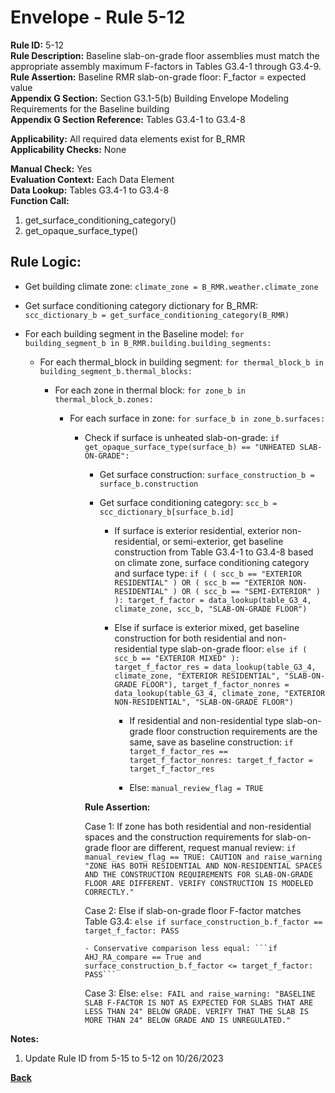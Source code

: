 
# Envelope - Rule 5-12  

**Rule ID:** 5-12  
**Rule Description:** Baseline slab-on-grade floor assemblies must match the appropriate assembly maximum F-factors in Tables G3.4-1 through G3.4-9.  
**Rule Assertion:** Baseline RMR slab-on-grade floor: F_factor = expected value  
**Appendix G Section:** Section G3.1-5(b) Building Envelope Modeling Requirements for the Baseline building  
**Appendix G Section Reference:** Tables G3.4-1 to G3.4-8  

**Applicability:** All required data elements exist for B_RMR  
**Applicability Checks:** None  

**Manual Check:** Yes  
**Evaluation Context:** Each Data Element  
**Data Lookup:** Tables G3.4-1 to G3.4-8  
**Function Call:**  

  1. get_surface_conditioning_category()  
  2. get_opaque_surface_type()  

## Rule Logic:  

- Get building climate zone: `climate_zone = B_RMR.weather.climate_zone`  

- Get surface conditioning category dictionary for B_RMR: `scc_dictionary_b = get_surface_conditioning_category(B_RMR)`  

- For each building segment in the Baseline model: `for building_segment_b in B_RMR.building.building_segments:`  

  - For each thermal_block in building segment: `for thermal_block_b in building_segment_b.thermal_blocks:`  

    - For each zone in thermal block: `for zone_b in thermal_block_b.zones:`  

      - For each surface in zone: `for surface_b in zone_b.surfaces:`  

        - Check if surface is unheated slab-on-grade: `if get_opaque_surface_type(surface_b) == "UNHEATED SLAB-ON-GRADE":`  

          - Get surface construction: `surface_construction_b = surface_b.construction`  

          - Get surface conditioning category: `scc_b = scc_dictionary_b[surface_b.id]`  

            - If surface is exterior residential, exterior non-residential, or semi-exterior, get baseline construction from Table G3.4-1 to G3.4-8 based on climate zone, surface conditioning category and surface type: `if ( ( scc_b == "EXTERIOR RESIDENTIAL" ) OR ( scc_b == "EXTERIOR NON-RESIDENTIAL" ) OR ( scc_b == "SEMI-EXTERIOR" ) ): target_f_factor = data_lookup(table_G3_4, climate_zone, scc_b, "SLAB-ON-GRADE FLOOR")`  

            - Else if surface is exterior mixed, get baseline construction for both residential and non-residential type slab-on-grade floor: `else if ( scc_b == "EXTERIOR MIXED" ): target_f_factor_res = data_lookup(table_G3_4, climate_zone, "EXTERIOR RESIDENTIAL", "SLAB-ON-GRADE FLOOR"), target_f_factor_nonres = data_lookup(table_G3_4, climate_zone, "EXTERIOR NON-RESIDENTIAL", "SLAB-ON-GRADE FLOOR")`  

              - If residential and non-residential type slab-on-grade floor construction requirements are the same, save as baseline construction: `if target_f_factor_res == target_f_factor_nonres: target_f_factor = target_f_factor_res`  

              - Else: `manual_review_flag = TRUE`  

          **Rule Assertion:**  

          Case 1: If zone has both residential and non-residential spaces and the construction requirements for slab-on-grade floor are different, request manual review: `if manual_review_flag == TRUE: CAUTION and raise_warning "ZONE HAS BOTH RESIDENTIAL AND NON-RESIDENTIAL SPACES AND THE CONSTRUCTION REQUIREMENTS FOR SLAB-ON-GRADE FLOOR ARE DIFFERENT. VERIFY CONSTRUCTION IS MODELED CORRECTLY."`  

          Case 2: Else if slab-on-grade floor F-factor matches Table G3.4: `else if surface_construction_b.f_factor == target_f_factor: PASS`  
          
              - Conservative comparison less equal: ```if AHJ_RA_compare == True and surface_construction_b.f_factor <= target_f_factor: PASS```

          Case 3: Else: `else: FAIL and raise_warning: "BASELINE SLAB F-FACTOR IS NOT AS EXPECTED FOR SLABS THAT ARE LESS THAN 24" BELOW GRADE. VERIFY THAT THE SLAB IS MORE THAN 24" BELOW GRADE AND IS UNREGULATED."`  

**Notes:**

1. Update Rule ID from 5-15 to 5-12 on 10/26/2023

**[Back](../_toc.md)**
